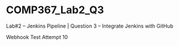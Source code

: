 # COMP367_Lab2_Q3
Lab#2 – Jenkins Pipeline | Question 3 – Integrate Jenkins with GitHub

Webhook Test Attempt 10
